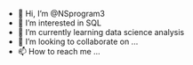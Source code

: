 - 👋 Hi, I’m @NSprogram3
- 👀 I’m interested in SQL 
- 🌱 I’m currently learning data science analysis 
- 💞️ I’m looking to collaborate on ...
- 📫 How to reach me ...

<!---
NSprogram3/NSprogram3 is a ✨ special ✨ repository because its `README.md` (this file) appears on your GitHub profile.
You can click the Preview link to take a look at your changes.
--->
